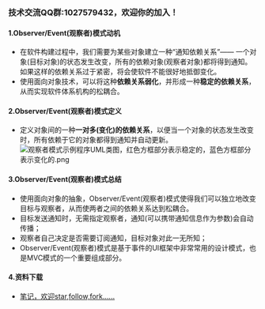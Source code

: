### 技术交流QQ群:1027579432，欢迎你的加入！
#### 1.Observer/Event(观察者)模式动机
- 在软件构建过程中，我们需要为某些对象建立一种“通知依赖关系”—— 一个对象(目标对象)的状态发生改变，所有的依赖对象(观察者对象)都将得到通知。如果这样的依赖关系过于紧密，将会使软件不能很好地抵御变化。
- 使用面向对象技术，可以将这种**依赖关系弱化**，并形成一种**稳定的依赖关系**，从而实现软件体系机构的松耦合。
#### 2.Observer/Event(观察者)模式定义
- 定义对象间的一种**一对多(变化)的依赖关系**，以便当一个对象的状态发生改变时，所有依赖于它的对象都得到通知并自动更新。
![观察者模式示例程序UML类图，红色方框部分表示稳定的，蓝色方框部分表示变化的.png](https://upload-images.jianshu.io/upload_images/13407176-a7f6c407b75f2489.png?imageMogr2/auto-orient/strip%7CimageView2/2/w/1240)
#### 3.Observer/Event(观察者)模式总结
- 使用面向对象的抽象，Observer/Event(观察者)模式使得我们可以独立地改变目标与观察者，从而使两者之间的依赖关系达到松耦合。
- 目标发送通知时，无需指定观察者，通知(可以携带通知信息作为参数)会自动传播；
- 观察者自己决定是否需要订阅通知，目标对象对此一无所知；
- Observer/Event(观察者)模式是基于事件的UI框架中非常常用的设计模式，也是MVC模式的一个重要组成部分。
#### 4.资料下载
- [笔记，欢迎star,follow,fork......](https://github.com/cdlwhm1217096231/cpp_ws/tree/master/C%2B%2B%E8%AE%BE%E8%AE%A1%E6%A8%A1%E5%BC%8F)